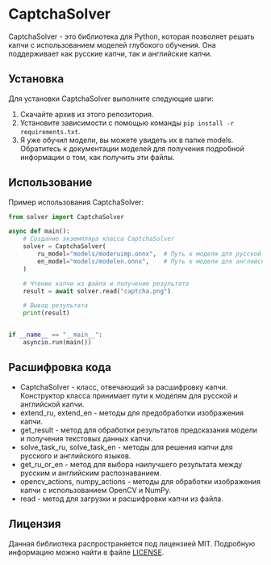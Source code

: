 # CaptchaSolver

CaptchaSolver - это библиотека для Python, которая позволяет решать капчи с использованием моделей глубокого обучения. Она поддерживает как русские капчи, так и английские капчи.

## Установка

Для установки CaptchaSolver выполните следующие шаги:

1. Скачайте архив из этого репозитория.
2. Установите зависимости с помощью команды `pip install -r requirements.txt`.
3. Я уже обучил модели, вы можете увидеть их в папке models. Обратитесь к документации моделей для получения подробной информации о том, как получить эти файлы.

## Использование

Пример использования CaptchaSolver:

```py
from solver import CaptchaSolver

async def main():
    # Создание экземпляра класса CaptchaSolver
    solver = CaptchaSolver(
        ru_model="models/moderuimp.onnx",  # Путь к модели для русской капчи
        en_model="models/modelen.onnx",    # Путь к модели для английской капчи
    )

    # Чтение капчи из файла и получение результата
    result = await solver.read("captcha.png")

    # Вывод результата
    print(result)


if __name__ == "__main__":
    asyncio.run(main())
```

## Расшифровка кода

- CaptchaSolver - класс, отвечающий за расшифровку капчи. Конструктор класса принимает пути к моделям для русской и английской капчи.
- extend_ru, extend_en - методы для предобработки изображения капчи.
- get_result - метод для обработки результатов предсказания модели и получения текстовых данных капчи.
- solve_task_ru, solve_task_en - методы для решения капчи для русского и английского языков.
- get_ru_or_en - метод для выбора наилучшего результата между русским и английским распознаванием.
- opencv_actions, numpy_actions - методы для обработки изображения капчи с использованием OpenCV и NumPy.
- read - метод для загрузки и расшифровки капчи из файла.

## Лицензия

Данная библиотека распространяется под лицензией MIT. Подробную информацию можно найти в файле [LICENSE](LICENSE).
